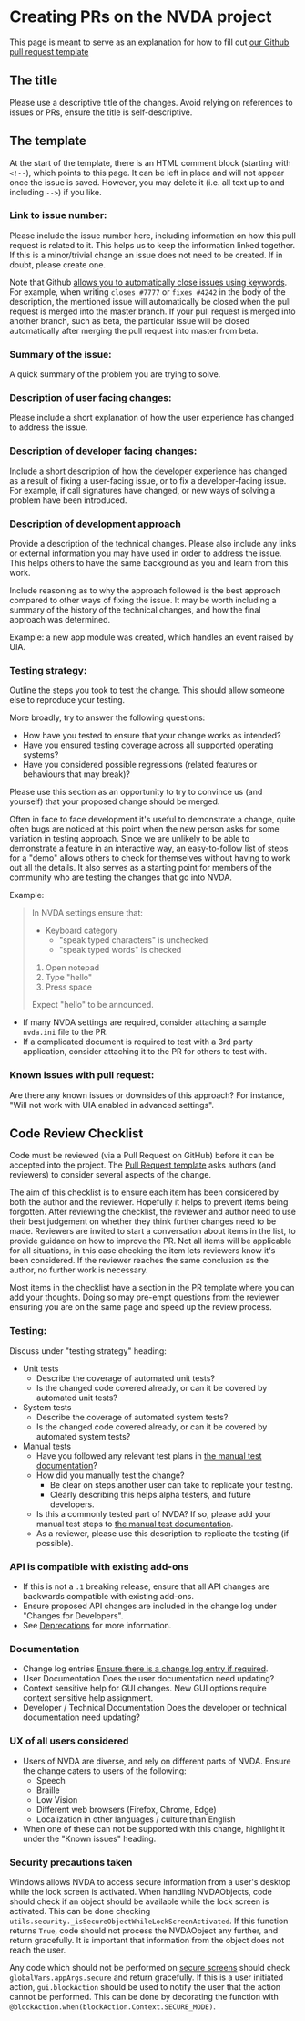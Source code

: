 # Creating PRs on the NVDA project

This page is meant to serve as an explanation for how to fill out
[our Github pull request template](https://github.com/nvaccess/nvda/blob/master/.github/PULL_REQUEST_TEMPLATE.md)

## The title

Please use a descriptive title of the changes.
Avoid relying on references to issues or PRs, ensure the title is self-descriptive.

## The template

At the start of the template, there is an HTML comment block (starting with `<!--`), which points to this page.
It can be left in place and will not appear once the issue is saved.
However, you may delete it (i.e. all text up to and including `-->`) if you like.

### Link to issue number:

Please include the issue number here, including information on how this pull request is related to it.
This helps us to keep the information linked together.
If this is a minor/trivial change an issue does not need to be created.
If in doubt, please create one.

Note that Github [allows you to automatically close issues using keywords](https://help.github.com/en/articles/closing-issues-using-keywords).
For example, when writing `closes #7777` or `fixes #4242` in the body of the description, the mentioned issue will automatically be closed when the pull request is merged into the master branch.
If your pull request is merged into another branch, such as beta, the particular issue will be closed automatically after merging the pull request into master from beta.

### Summary of the issue:

A quick summary of the problem you are trying to solve.

### Description of user facing changes:

Please include a short explanation of how the user experience has changed to address the issue.

### Description of developer facing changes:

Include a short description of how the developer experience has changed as a result of fixing a user-facing issue, or to fix a developer-facing issue.
For example, if call signatures have changed, or new ways of solving a problem have been introduced.

### Description of development approach

Provide a description of the technical changes.
Please also include any links or external information you may have used in order to address the issue.
This helps others to have the same background as you and learn from this work.

Include reasoning as to why the approach followed is the best approach compared to other ways of fixing the issue.
It may be worth including a summary of the history of the technical changes, and how the final approach was determined.

Example: a new app module was created, which handles an event raised by UIA.

### Testing strategy:

Outline the steps you took to test the change.
This should allow someone else to reproduce your testing.

More broadly, try to answer the following questions:

- How have you tested to ensure that your change works as intended?
- Have you ensured testing coverage across all supported operating systems?
- Have you considered possible regressions (related features or behaviours that may break)?

Please use this section as an opportunity to try to convince us (and yourself) that your proposed change should be merged.

Often in face to face development it's useful to demonstrate a change, quite often bugs are noticed at this point when the new person asks for some variation in testing approach.
Since we are unlikely to be able to demonstrate a feature in an interactive way, an easy-to-follow list of steps for a "demo" allows others to check for themselves without having to work out all the details.
It also serves as a starting point for members of the community who are testing the changes that go into NVDA.

Example:

> In NVDA settings ensure that:
>
> - Keyboard category
>   - "speak typed characters" is unchecked
>   - "speak typed words" is checked
>
> 1. Open notepad
> 2. Type "hello"
> 3. Press space
>
> Expect "hello" to be announced.

- If many NVDA settings are required, consider attaching a sample `nvda.ini` file to the PR.
- If a complicated document is required to test with a 3rd party application, consider attaching it to the PR for others to test with.

### Known issues with pull request:

Are there any known issues or downsides of this approach?
For instance, "Will not work with UIA enabled in advanced settings".

## Code Review Checklist

Code must be reviewed (via a Pull Request on GitHub) before it can be accepted into the project.
The [Pull Request template](.github/PULL_REQUEST_TEMPLATE.md) asks authors (and reviewers) to consider several aspects of the change.

The aim of this checklist is to ensure each item has been considered by both the author and the reviewer.
Hopefully it helps to prevent items being forgotten.
After reviewing the checklist, the reviewer and author need to use their best judgement on whether they think further changes need to be made.
Reviewers are invited to start a conversation about items in the list, to provide guidance on how to improve the PR.
Not all items will be applicable for all situations, in this case checking the item lets reviewers know it's been considered.
If the reviewer reaches the same conclusion as the author, no further work is necessary.

Most items in the checklist have a section in the PR template where you can add your thoughts.
Doing so may pre-empt questions from the reviewer ensuring you are on the same page and speed up the review process.

### Testing:

Discuss under "testing strategy" heading:

- Unit tests
  - Describe the coverage of automated unit tests?
  - Is the changed code covered already, or can it be covered by automated unit tests?
- System tests
  - Describe the coverage of automated system tests?
  - Is the changed code covered already, or can it be covered by automated system tests?
- Manual tests
  - Have you followed any relevant test plans in [the manual test documentation](../../tests/manual/README.md)?
  - How did you manually test the change?
    - Be clear on steps another user can take to replicate your testing.
    - Clearly describing this helps alpha testers, and future developers.
  - Is this a commonly tested part of NVDA?
  If so, please add your manual test steps to [the manual test documentation](../../tests/manual/README.md).
  - As a reviewer, please use this description to replicate the testing (if possible).

### API is compatible with existing add-ons

- If this is not a `.1` breaking release, ensure that all API changes are backwards compatible with existing add-ons.
- Ensure proposed API changes are included in the change log under "Changes for Developers".
- See [Deprecations](./deprecations.md) for more information.

### Documentation

- Change log entries
  [Ensure there is a change log entry if required](./contributing.md#change-log-entry).
- User Documentation
  Does the user documentation need updating?
- Context sensitive help for GUI changes.
  New GUI options require context sensitive help assignment.
- Developer / Technical Documentation
  Does the developer or technical documentation need updating?

### UX of all users considered

- Users of NVDA are diverse, and rely on different parts of NVDA.
  Ensure the change caters to users of the following:
  - Speech
  - Braille
  - Low Vision
  - Different web browsers (Firefox, Chrome, Edge)
  - Localization in other languages / culture than English
- When one of these can not be supported with this change, highlight it under the "Known issues" heading.

### Security precautions taken

Windows allows NVDA to access secure information from a user's desktop while the lock screen is activated.
When handling NVDAObjects, code should check if an object should be available while the lock screen is activated.
This can be done checking `utils.security._isSecureObjectWhileLockScreenActivated`.
If this function returns `True`, code should not process the NVDAObject any further, and return gracefully.
It is important that information from the object does not reach the user.

Any code which should not be performed on [secure screens](https://download.nvaccess.org/documentation/userGuide.html#SecureScreens) should check `globalVars.appArgs.secure` and return gracefully.
If this is a user initiated action, `gui.blockAction` should be used to notify the user that the action cannot be performed.
This can be done by decorating the function with `@blockAction.when(blockAction.Context.SECURE_MODE)`.
